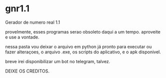# gnr1.1
Gerador de numero real 1.1

provelmente, esses programas serao obsoleto daqui a um tempo. aproveite e use a vontade.

nessa pasta vou deixar o arquivo em python já pronto para executar ou fazer alteraçoes, o arquivo .exe, os scripts do aplicativo, e o apk disponivel.

breve irei disponibilizar um bot no telegram, talvez.

DEIXE OS CREDITOS.
